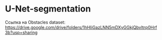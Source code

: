 # U-Net-segmentation

Ссылка на Obstacles dataset:
https://drive.google.com/drive/folders/1hHIiGazLNN5mDXyGGkjQbvltrp0Hrf3b?usp=sharing
